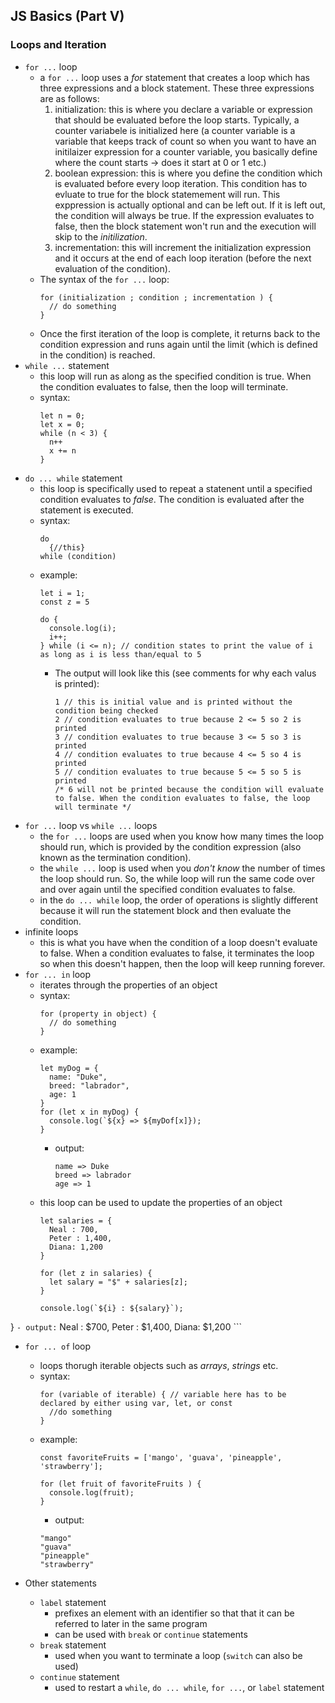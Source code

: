 ## JS Basics (Part V)
### Loops and Iteration
- `for ...` loop
  - a `for ...` loop uses a <em>for</em> statement that creates a loop which has three expressions and a block statement. These three expressions are as follows:
    1. initialization: this is where you declare a variable or expression that should be evaluated before the loop starts. Typically, a counter variabele is initialized here (a counter variable is a variable that keeps track of count so when you want to have an initilaizer expression for a counter variable, you basically define where the count starts -> does it start at 0 or 1 etc.)
    2. boolean expression: this is where you define the condition which is evaluated before every loop iteration. This condition has to evluate to true for the block statemement will run. This exppression is actually optional and can be left out. If it is left out, the condition will always be true. If the expression evaluates to false, then the block statement won't run and the execution will skip to the <em>initilization</em>.
    3. incrementation: this will increment the initialization expression and it occurs at the end of each loop iteration (before the next evaluation of the condition).
  - The syntax of the `for ...` loop:
    ```
    for (initialization ; condition ; incrementation ) {
      // do something  
    }
    ```
  - Once the first iteration of the loop is complete, it returns back to the condition expression and runs again until the limit (which is defined in the condition) is reached.
- `while ...` statement
  - this loop will run as along as the specified condition is true. When the condition evaluates to false, then the loop will terminate.
  - syntax:
    ```
    let n = 0;
    let x = 0;
    while (n < 3) {
      n++
      x += n
    }
    ```
- `do ... while` statement 
  - this loop is specifically used to repeat a statenent until a specified condition evaluates to <em>false</em>. The condition is evaluated after the statement is executed.  
  - syntax:
    ```
    do 
      {//this}
    while (condition)
    ```
  - example:
    ```
    let i = 1;
    const z = 5
    
    do {
      console.log(i);
      i++;
    } while (i <= n); // condition states to print the value of i as long as i is less than/equal to 5
    ```
    - The output will look like this (see comments for why each valus is printed):
      ```
      1 // this is initial value and is printed without the condition being checked
      2 // condition evaluates to true because 2 <= 5 so 2 is printed 
      3 // condition evaluates to true because 3 <= 5 so 3 is printed 
      4 // condition evaluates to true because 4 <= 5 so 4 is printed 
      5 // condition evaluates to true because 5 <= 5 so 5 is printed
      /* 6 will not be printed because the condition will evaluate to false. When the condition evaluates to false, the loop will terminate */
      ```
- `for ...` loop vs `while ...` loops
  - the `for ...` loops are used when you know how many times the loop should run, which is provided by the condition expression (also known as the termination condition). 
  - the `while ...` loop is used when you <em>don't know</em> the number of times the loop should run. So, the while loop will run the same code over and over again until the specified condition evaluates to false.  
  - in the `do ... while` loop, the order of operations is slightly different because it will run the statement block and then evaluate the condition.
- infinite loops
  - this is what you have when the condition of a loop doesn't evaluate to false. When a condition evaluates to false, it terminates the loop so when this doesn't happen, then the loop will keep running forever.
- `for ... in` loop
  - iterates through the properties of an object
  - syntax:
      ```
      for (property in object) {
        // do something
      }
      ```
  - example:
      ```
      let myDog = {
        name: "Duke",
        breed: "labrador",
        age: 1
      }
      for (let x in myDog) {
        console.log(`${x} => ${myDof[x]});
      }
      ``` 
    - output:
      ```
      name => Duke
      breed => labrador
      age => 1
      ```
  - this loop can be used to update the properties of an object 
      ```
      let salaries = {
        Neal : 700,
        Peter : 1,400,
        Diana: 1,200
      }

      for (let z in salaries) {
        let salary = "$" + salaries[z];
      }

      console.log(`${i} : ${salary}`);
}
      ```
    - output:
      ```
      Neal : $700,
      Peter : $1,400,
      Diana: $1,200
      ```
- `for ... of` loop
  - loops thorugh iterable objects such as <em>arrays</em>, <em>strings</em> etc.
  - syntax:
    ```
    for (variable of iterable) { // variable here has to be declared by either using var, let, or const
      //do something
    }
    ```
  - example:
    ```
    const favoriteFruits = ['mango', 'guava', 'pineapple', 'strawberry'];

    for (let fruit of favoriteFruits ) {
      console.log(fruit);
    }
    ```
    - output:
    ```
    "mango"
    "guava"
    "pineapple"
    "strawberry"
    ```

- Other statements
  - `label` statement 
    - prefixes an element with an identifier so that that it can be referred to later in the same program
    - can be used with `break` or `continue` statements
  - `break` statement
    - used when you want to terminate a loop (`switch` can also be used)
  - `continue` statement
    - used to restart a `while`, `do ... while`, `for ...`, or `label` statement





    
